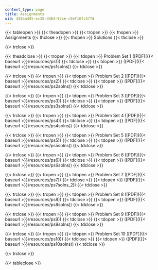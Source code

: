 ```yaml
---
content_type: page
title: Assignments
uid: 429aa445-ec35-d484-97ce-c9ef10fc57fd
---
```


{{< tableopen >}}
{{< theadopen >}}
{{< tropen >}}
{{< thopen >}}
Assignments
{{< thclose >}}
{{< thopen >}}
Solutions
{{< thclose >}}

{{< trclose >}}

{{< theadclose >}}
{{< tropen >}}
{{< tdopen >}}
Problem Set 1 ([PDF]({{< baseurl >}}/resources/ps1))
{{< tdclose >}}
{{< tdopen >}}
([PDF]({{< baseurl >}}/resources/ps1solns))
{{< tdclose >}}

{{< trclose >}}
{{< tropen >}}
{{< tdopen >}}
Problem Set 2 ([PDF]({{< baseurl >}}/resources/ps2))
{{< tdclose >}}
{{< tdopen >}}
([PDF]({{< baseurl >}}/resources/ps2solns))
{{< tdclose >}}

{{< trclose >}}
{{< tropen >}}
{{< tdopen >}}
Problem Set 3 ([PDF]({{< baseurl >}}/resources/ps3))
{{< tdclose >}}
{{< tdopen >}}
([PDF]({{< baseurl >}}/resources/ps3solns))
{{< tdclose >}}

{{< trclose >}}
{{< tropen >}}
{{< tdopen >}}
Problem Set 4 ([PDF]({{< baseurl >}}/resources/ps4))
{{< tdclose >}}
{{< tdopen >}}
([PDF]({{< baseurl >}}/resources/ps4solns))
{{< tdclose >}}

{{< trclose >}}
{{< tropen >}}
{{< tdopen >}}
Problem Set 5 ([PDF]({{< baseurl >}}/resources/ps5))
{{< tdclose >}}
{{< tdopen >}}
([PDF]({{< baseurl >}}/resources/ps5solns))
{{< tdclose >}}

{{< trclose >}}
{{< tropen >}}
{{< tdopen >}}
Problem Set 6 ([PDF]({{< baseurl >}}/resources/ps6))
{{< tdclose >}}
{{< tdopen >}}
([PDF]({{< baseurl >}}/resources/ps6solns))
{{< tdclose >}}

{{< trclose >}}
{{< tropen >}}
{{< tdopen >}}
Problem Set 7 ([PDF]({{< baseurl >}}/resources/ps7))
{{< tdclose >}}
{{< tdopen >}}
([PDF]({{< baseurl >}}/resources/ps7solns_2))
{{< tdclose >}}

{{< trclose >}}
{{< tropen >}}
{{< tdopen >}}
Problem Set 8 ([PDF]({{< baseurl >}}/resources/ps8))
{{< tdclose >}}
{{< tdopen >}}
([PDF]({{< baseurl >}}/resources/ps8solns))
{{< tdclose >}}

{{< trclose >}}
{{< tropen >}}
{{< tdopen >}}
Problem Set 9 ([PDF]({{< baseurl >}}/resources/ps9))
{{< tdclose >}}
{{< tdopen >}}
([PDF]({{< baseurl >}}/resources/ps9solns))
{{< tdclose >}}

{{< trclose >}}
{{< tropen >}}
{{< tdopen >}}
Problem Set 10 ([PDF]({{< baseurl >}}/resources/ps10))
{{< tdclose >}}
{{< tdopen >}}
([PDF]({{< baseurl >}}/resources/ps10solns))
{{< tdclose >}}

{{< trclose >}}

{{< tableclose >}}